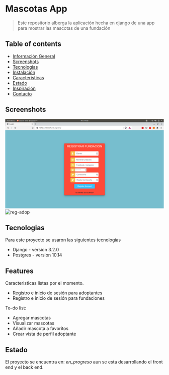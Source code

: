 # Mascotas App
> Este repositorio alberga la aplicación hecha en django de una app para mostrar las mascotas de una fundación

## Table of contents
* [Información General](#general-info)
* [Screenshots](#screenshots)
* [Tecnologias](#tecnologias)
* [Instalación](#setup)
* [Caracteristicas](#features)
* [Estado](#estado)
* [Inspiración](#inspiration)
* [Contacto](#contact)

## Screenshots
![reg-fund](./img/s1.png)
![reg-adop](./img/s3.gif)

## Tecnologias
Para este proyecto se usaron las siguientes tecnologias
* Django - version 3.2.0
* Postgres - version 10.14

## Features
Caracteristicas listas por el momento.
* Registro e inicio de sesión para adoptantes
* Registro e inicio de sesión para fundaciones

To-do list:
* Agregar mascotas
* Visualizar mascotas
* Añadir mascota a favoritos
* Crear vista de perfil adoptante

## Estado
El proyecto se encuentra en: _en_progreso_ aun se esta desarrollando el front end y el back end.


